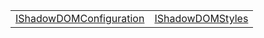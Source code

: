 |                                                                                                                                  |                                                                                                                    |
| -------------------------------------------------------------------------------------------------------------------------------- | ------------------------------------------------------------------------------------------------------------------ |
| [IShadowDOMConfiguration](https://hamedfathi.gitbook.io/aurelia-2-doc-api/runtime-html/styles/interface/ishadowdomconfiguration) | [IShadowDOMStyles](https://hamedfathi.gitbook.io/aurelia-2-doc-api/runtime-html/styles/interface/ishadowdomstyles) |